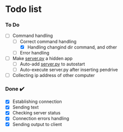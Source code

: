 # Todo list
### To Do
- [ ] Command handling
  - [ ] Correct command handling
    -[x] Handling changind dir command, and other
  - [ ] Error handling

- [ ] Make [server.py](./server.py) a hidden app
  - [ ] Auto-add [server.py](./server.py) to autostart
  - [ ] Auto-execute server.py after inserting pendrive

- [ ] Collecting ip address of other computer

 ### Done ✔️
 
- [x] Establishing connection
- [x] Sending text
- [x] Checking server status
- [x] Connection errors handling
- [x] Sending output to client
